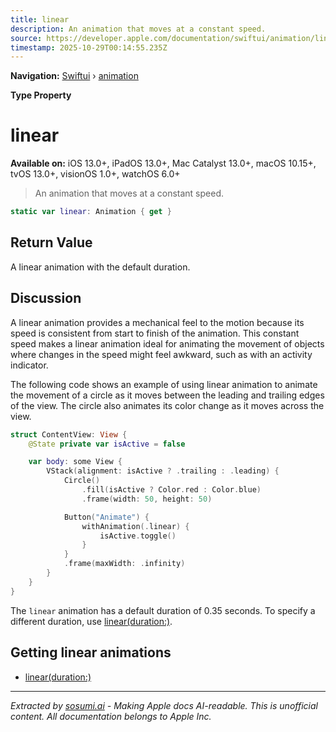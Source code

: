 ```yaml
---
title: linear
description: An animation that moves at a constant speed.
source: https://developer.apple.com/documentation/swiftui/animation/linear
timestamp: 2025-10-29T00:14:55.235Z
---
```


**Navigation:** [Swiftui](/documentation/swiftui) › [animation](/documentation/swiftui/animation)

**Type Property**

# linear

**Available on:** iOS 13.0+, iPadOS 13.0+, Mac Catalyst 13.0+, macOS 10.15+, tvOS 13.0+, visionOS 1.0+, watchOS 6.0+

> An animation that moves at a constant speed.

```swift
static var linear: Animation { get }
```

## Return Value

A linear animation with the default duration.

## Discussion

A linear animation provides a mechanical feel to the motion because its speed is consistent from start to finish of the animation. This constant speed makes a linear animation ideal for animating the movement of objects where changes in the speed might feel awkward, such as with an activity indicator.

The following code shows an example of using linear animation to animate the movement of a circle as it moves between the leading and trailing edges of the view. The circle also animates its color change as it moves across the view.

```swift
struct ContentView: View {
    @State private var isActive = false

    var body: some View {
        VStack(alignment: isActive ? .trailing : .leading) {
            Circle()
                .fill(isActive ? Color.red : Color.blue)
                .frame(width: 50, height: 50)

            Button("Animate") {
                withAnimation(.linear) {
                    isActive.toggle()
                }
            }
            .frame(maxWidth: .infinity)
        }
    }
}
```

The `linear` animation has a default duration of 0.35 seconds. To specify a different duration, use [linear(duration:)](/documentation/swiftui/animation/linear(duration:)).

## Getting linear animations

- [linear(duration:)](/documentation/swiftui/animation/linear(duration:))

---

*Extracted by [sosumi.ai](https://sosumi.ai) - Making Apple docs AI-readable.*
*This is unofficial content. All documentation belongs to Apple Inc.*
